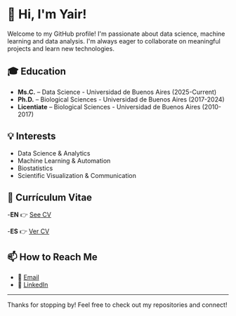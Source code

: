 # 👋 Hi, I'm Yair!
Welcome to my GitHub profile! I'm passionate about data science, machine learning and data analysis. I'm always eager to collaborate on meaningful projects and learn new technologies.

## 🎓 Education
- **Ms.C.** – Data Science - Universidad de Buenos Aires (2025-Current)
- **Ph.D.** – Biological Sciences - Universidad de Buenos Aires (2017-2024)
- **Licentiate** – Biological Sciences - Universidad de Buenos Aires (2010-2017)


## 💡 Interests
- Data Science & Analytics
- Machine Learning & Automation
- Biostatistics
- Scientific Visualization & Communication


## 📄 Currículum Vitae

-**EN** 👉 [See CV](https://github.com/ybarnatan/ybarnatan/raw/main/CV_Yair_Barnatan_EN_Jul_2025.pdf)

-**ES** 👉 [Ver CV](https://github.com/ybarnatan/ybarnatan/raw/main/CV_Yair_Barnatan_ES_Jul_2025.pdf)



## 📫 How to Reach Me
- 📧 [Email](mailto:ybbarnatan@gmail.com)
- 💼 [LinkedIn](https://www.linkedin.com/in/yair-barnatan/)


---

Thanks for stopping by! Feel free to check out my repositories and connect!
